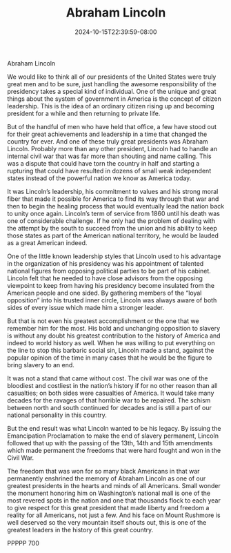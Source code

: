 ﻿---
title: "Abraham Lincoln"
date: 2024-10-15T22:39:59-08:00
description: "TXT Tips for Web Success"
featured_image: "/images/TXT.jpg"
tags: ["TXT"]
---

Abraham Lincoln

We would like to think all of our presidents of the United States were truly great men and to be sure, just handling the awesome responsibility of the presidency takes a special kind of individual.  One of the unique and great things about the system of government in America is the concept of citizen leadership.  This is the idea of an ordinary citizen rising up and becoming president for a while and then returning to private life.

But of the handful of men who have held that office, a few have stood out for their great achievements and leadership in a time that changed the country for ever.  And one of these truly great presidents was Abraham Lincoln.  Probably more than any other president, Lincoln had to handle an internal civil war that was far more than shouting and name calling.  This was a dispute that could have torn the country in half and starting a rupturing that could have resulted in dozens of small weak independent states instead of the powerful nation we know as America today.

It was Lincoln’s leadership, his commitment to values and his strong moral fiber that made it possible for America to find its way through that war and then to begin the healing process that would eventually lead the nation back to unity once again.  Lincoln’s term of service from 1860 until his death was one of considerable challenge.  If he only had the problem of dealing with the attempt by the south to succeed from the union and his ability to keep those states as part of the American national territory, he would be lauded as a great American indeed.

One of the little known leadership styles that Lincoln used to his advantage in the organization of his presidency was his appointment of talented national figures from opposing political parties to be part of his cabinet.  Lincoln felt that he needed to have close advisors from the opposing viewpoint to keep from having his presidency become insulated from the American people and one sided.  By gathering members of the “loyal opposition” into his trusted inner circle, Lincoln was always aware of both sides of every issue which made him a stronger leader.

But that is not even his greatest accomplishment or the one that we remember him for the most.  His bold and unchanging opposition to slavery is without any doubt his greatest contribution to the history of America and indeed to world history as well.  When he was willing to put everything on the line to stop this barbaric social sin, Lincoln made a stand, against the popular opinion of the time in many cases that he would be the figure to bring slavery to an end.

It was not a stand that came without cost.  The civil war was one of the bloodiest and costliest in the nation’s history if for no other reason than all casualties; on both sides were casualties of America.  It would take many decades for the ravages of that horrible war to be repaired.  The schism between north and south continued for decades and is still a part of our national personality in this country.

But the end result was what Lincoln wanted to be his legacy.  By issuing the Emancipation Proclamation to make the end of slavery permanent, Lincoln followed that up with the passing of the 13th, 14th and 15th amendments which made permanent the freedoms that were hard fought and won in the Civil War.  

The freedom that was won for so many black Americans in that war permanently enshrined the memory of Abraham Lincoln as one of our greatest presidents in the hearts and minds of all Americans.  Small wonder the monument honoring him on Washington’s national mall is one of the most revered spots in the nation and one that thousands flock to each year to give respect for this great president that made liberty and freedom a reality for all Americans, not just a few.  And his face on Mount Rushmore is well deserved so the very mountain itself shouts out, this is one of the greatest leaders in the history of this great country.

PPPPP 700

